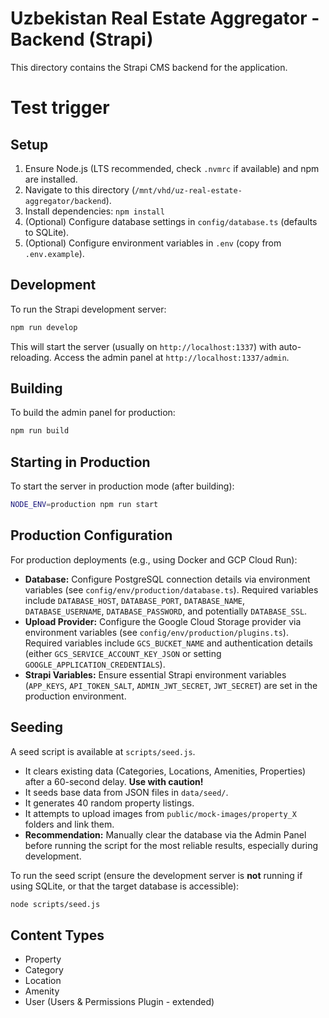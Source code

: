 # Uzbekistan Real Estate Aggregator - Backend (Strapi)

This directory contains the Strapi CMS backend for the application.

# Test trigger

## Setup

1.  Ensure Node.js (LTS recommended, check `.nvmrc` if available) and npm are installed.
2.  Navigate to this directory (`/mnt/vhd/uz-real-estate-aggregator/backend`).
3.  Install dependencies: `npm install`
4.  (Optional) Configure database settings in `config/database.ts` (defaults to SQLite).
5.  (Optional) Configure environment variables in `.env` (copy from `.env.example`).

## Development

To run the Strapi development server:

```bash
npm run develop
```

This will start the server (usually on `http://localhost:1337`) with auto-reloading. Access the admin panel at `http://localhost:1337/admin`.

## Building

To build the admin panel for production:

```bash
npm run build
```

## Starting in Production

To start the server in production mode (after building):

```bash
NODE_ENV=production npm run start
```

## Production Configuration

For production deployments (e.g., using Docker and GCP Cloud Run):

*   **Database:** Configure PostgreSQL connection details via environment variables (see `config/env/production/database.ts`). Required variables include `DATABASE_HOST`, `DATABASE_PORT`, `DATABASE_NAME`, `DATABASE_USERNAME`, `DATABASE_PASSWORD`, and potentially `DATABASE_SSL`.
*   **Upload Provider:** Configure the Google Cloud Storage provider via environment variables (see `config/env/production/plugins.ts`). Required variables include `GCS_BUCKET_NAME` and authentication details (either `GCS_SERVICE_ACCOUNT_KEY_JSON` or setting `GOOGLE_APPLICATION_CREDENTIALS`).
*   **Strapi Variables:** Ensure essential Strapi environment variables (`APP_KEYS`, `API_TOKEN_SALT`, `ADMIN_JWT_SECRET`, `JWT_SECRET`) are set in the production environment.

## Seeding

A seed script is available at `scripts/seed.js`.

*   It clears existing data (Categories, Locations, Amenities, Properties) after a 60-second delay. **Use with caution!**
*   It seeds base data from JSON files in `data/seed/`.
*   It generates 40 random property listings.
*   It attempts to upload images from `public/mock-images/property_X` folders and link them.
*   **Recommendation:** Manually clear the database via the Admin Panel before running the script for the most reliable results, especially during development.

To run the seed script (ensure the development server is **not** running if using SQLite, or that the target database is accessible):

```bash
node scripts/seed.js
```

## Content Types

*   Property
*   Category
*   Location
*   Amenity
*   User (Users & Permissions Plugin - extended)
